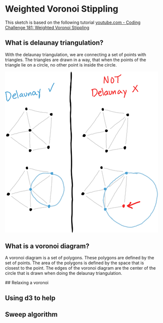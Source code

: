 # Weighted Voronoi Stippling
This sketch is based on the following tutorial [youtube.com - Coding Challenge 181: Weighted Voronoi Stippling](https://www.youtube.com/watch?v=Bxdt6T_1qgc&ab_channel=TheCodingTrain)

## What is delaunay triangulation?
With the delaunay triangulation, we are connecting a set of points with triangles. The triangles are drawn in a way, that when the points of the triangle lie on a circle, no other point is inside the circle.

![Image showing the difference when triangles connected according to delaunay and not according to delaunay](images/delaunay-not-delaunay.svg)

## What is a voronoi diagram?
A voronoi diagram is a set of polygons. These polygons are defined by the set of points. The area of the polygons is defined by the space that is closest to the point. The edges of the voronoi diagram are the center of the circle that is drawn when doing the delaunay triangulation.

## Relaxing a voronoi

## Using d3 to help

## Sweep algorithm